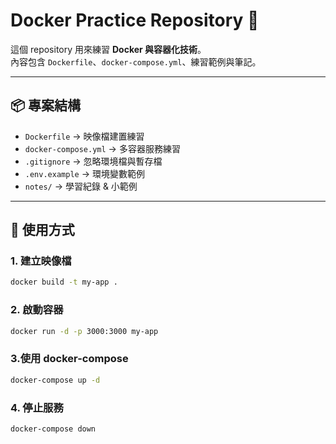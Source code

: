 # Docker Practice Repository 🐳

這個 repository 用來練習 **Docker 與容器化技術**。  
內容包含 `Dockerfile`、`docker-compose.yml`、練習範例與筆記。

---

## 📦 專案結構

- `Dockerfile` → 映像檔建置練習
- `docker-compose.yml` → 多容器服務練習
- `.gitignore` → 忽略環境檔與暫存檔
- `.env.example` → 環境變數範例
- `notes/` → 學習紀錄 & 小範例

---

## 🚀 使用方式

### 1. 建立映像檔

```bash
docker build -t my-app .
```

### 2. 啟動容器

```bash
docker run -d -p 3000:3000 my-app
```

### 3.使用 docker-compose

```bash
docker-compose up -d
```

### 4. 停止服務

```bash
docker-compose down
```
